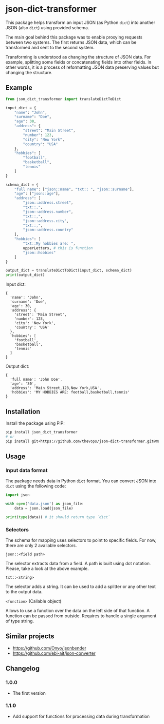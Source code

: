 # json-dict-transformer


This package helps transform an input JSON (as Python `dict`) into another
JSON (also `dict`) using provided schema.

The main goal behind this package was to enable proxying requests between
two systems. The first returns JSON data, which can be transformed and sent
to the second system.

Transforming is understood as changing the structure of JSON data.
For example, splitting some fields or concatenating fields into other fields.
In other words, it is a process of reformatting JSON data preserving values
but changing the structure.

## Example

```python
from json_dict_transformer import translateDictToDict

input_dict = {
    "name": "John",
    "surname": "Doe",
    "age": 30,
    "address": {
        "street": "Main Street",
        "number": 123,
        "city": "New York",
        "country": "USA"
    },
    "hobbies": [
        "football",
        "basketball",
        "tennis"
    ]
}

schema_dict = {
    "full name": ["json::name", "txt:: ", "json::surname"],
    "age": ["json::age"],
    "address": [
        "json::address.street",
        "txt::,",
        "json::address.number",
        "txt::,",
        "json::address.city",
        "txt::,",
        "json::address.country"
    ],
    "hobbies": [
        "txt::My hobbies are: ",
        upperLetters, # this is function
        "json::hobbies"
    ]
}

output_dict = translateDictToDict(input_dict, schema_dict)
print(output_dict)
```

Input dict:
```
{
  'name': 'John',
  'surname': 'Doe',
  'age': 30,
  'address': {
    'street': 'Main Street',
    'number': 123,
    'city': 'New York',
    'country': 'USA'
  },
  'hobbies': [
    'football',
    'basketball',
    'tennis'
  ]
}
```

Output dict:
```
{
  'full name': 'John Doe',
  'age': '30',
  'address': 'Main Street,123,New York,USA',
  'hobbies': 'MY HOBBIES ARE: football,basketball,tennis'
}
```

## Installation

Install the package using PIP:
```sh
pip install json_dict_transformer
# or
pip install git+https://github.com/thevops/json-dict-transformer.git@master
```

## Usage

### Input data format

The package needs data in Python `dict` format. You can convert JSON into `dict`
using the following code:

```python
import json

with open('data.json') as json_file:
    data = json.load(json_file)

print(type(data)) # it should return type `dict`
```

### Selectors

The schema for mapping uses selectors to point to specific fields.
For now, there are only 2 available selectors.

`json::<field path>`

The selector extracts data from a field. A path is built using dot
notation. Please, take a look at the above example.


`txt::<string>`

The selector adds a string. It can be used to add a splitter or
any other text to the output data.


`<function>` (Callable object)

Allows to use a function over the data on the left side of that function.
A function can be passed from outside.
Requires to handle a single argument of type string.


## Similar projects

- https://github.com/Onyo/jsonbender
- https://github.com/ebi-ait/json-converter


## Changelog

### 1.0.0

- The first version

### 1.1.0

- Add support for functions for processing data during transformation
